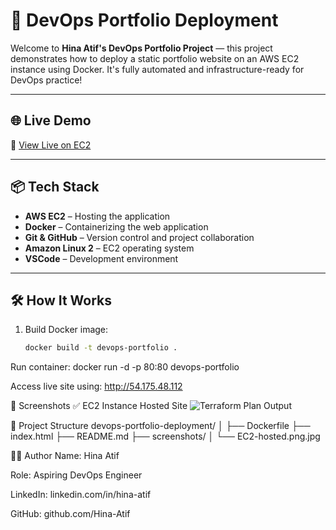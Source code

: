 # 🚀 DevOps Portfolio Deployment

Welcome to **Hina Atif's DevOps Portfolio Project** — this project demonstrates how to deploy a static portfolio website on an AWS EC2 instance using Docker. It's fully automated and infrastructure-ready for DevOps practice!

---

## 🌐 Live Demo

🔗 [View Live on EC2](http://54.175.48.112)

---

## 📦 Tech Stack

- **AWS EC2** – Hosting the application
- **Docker** – Containerizing the web application
- **Git & GitHub** – Version control and project collaboration
- **Amazon Linux 2** – EC2 operating system
- **VSCode** – Development environment

---

## 🛠️ How It Works

1. Build Docker image:
   ```bash
   docker build -t devops-portfolio .


Run container:
docker run -d -p 80:80 devops-portfolio

Access live site using:
http://54.175.48.112

📸 Screenshots
✅ EC2 Instance Hosted Site
![Terraform Plan Output](screenshots/image.png)


📁 Project Structure
devops-portfolio-deployment/
│
├── Dockerfile
├── index.html
├── README.md
├── screenshots/
│   └── EC2-hosted.png.jpg


🙋‍♀️ Author
Name: Hina Atif

Role: Aspiring DevOps Engineer

LinkedIn: linkedin.com/in/hina-atif

GitHub: github.com/Hina-Atif


 

















